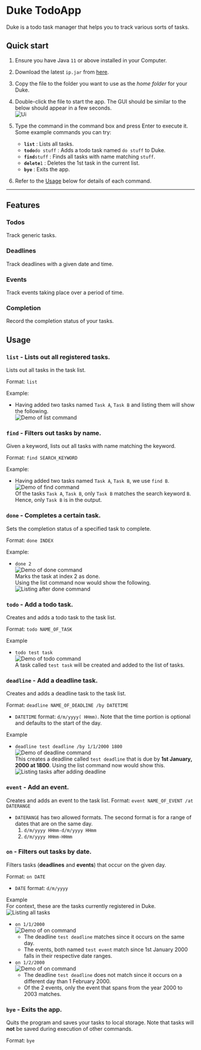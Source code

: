 # Duke TodoApp

Duke is a todo task manager that helps you to track various sorts of tasks.

## Quick start

1. Ensure you have Java `11` or above installed in your Computer.
2. Download the latest `ip.jar` from [here](https://github.com/sunjc826/ip/releases).
3. Copy the file to the folder you want to use as the *home folder* for your Duke.
4. Double-click the file to start the app. The GUI should be similar to the below should appear in a few seconds.<br>
   ![Ui](./Ui.png)
5. Type the command in the command box and press Enter to execute it.
   Some example commands you can try:

    * **`list`** : Lists all tasks.
    * **`todo`**`do stuff` : Adds a todo task named `do stuff` to Duke.
    * **`find`**`stuff` : Finds all tasks with name matching `stuff`.
    * **`delete`**`1` : Deletes the 1st task in the current list.
    * **`bye`** : Exits the app.

6. Refer to the [Usage](#Usage) below for details of each command.

--------------------------------------------------------------------------------------------------------------------
## Features 

### Todos
Track generic tasks.

### Deadlines
Track deadlines with a given date and time.

### Events
Track events taking place over a period of time.

### Completion
Record the completion status of your tasks.

## Usage

### `list` - Lists out all registered tasks.
Lists out all tasks in the task list.

Format: `list`

Example: 
- Having added two tasks named `Task A`, `Task B` and listing them will show the following.<br>
![Demo of list command](./images/list.png)

### `find` - Filters out tasks by name.
Given a keyword, lists out all tasks with name matching the keyword.

Format: `find SEARCH_KEYWORD`

Example:
- Having added two tasks named `Task A`, `Task B`, we use `find B`.<br>
![Demo of find command](./images/find.png)<br>
Of the tasks `Task A`, `Task B`, only `Task B` matches the search keyword `B`. Hence, only
`Task B` is in the output.

### `done` - Completes a certain task.
Sets the completion status of a specified task to complete.

Format: `done INDEX`

Example:
- `done 2`<br>
![Demo of done command](./images/done.png)<br>
Marks the task at index 2 as done.<br>
Using the list command now would show the following.<br>
![Listing after done command](./images/done-list.png)<br>

### `todo` - Add a todo task.
Creates and adds a todo task to the task list.

Format: `todo NAME_OF_TASK`

Example 
- `todo test task`<br>
![Demo of todo command](./images/todo.png)<br>
A task called `test task` will be created and added to the list of tasks.

### `deadline` - Add a deadline task.
Creates and adds a deadline task to the task list.

Format: `deadline NAME_OF_DEADLINE /by DATETIME`
- `DATETIME` format: `d/m/yyyy( HHmm)`. Note that the time portion is optional and defaults to
the start of the day.

Example
- `deadline test deadline /by 1/1/2000 1800`<br>
  ![Demo of deadline command](./images/deadline.png)<br>
  This creates a deadline called `test deadline` that is due by **1st January, 2000 at 1800**.
  Using the list command now would show this.<br>
  ![Listing tasks after adding deadline](./images/deadline-list.png)

### `event` - Add an event.
Creates and adds an event to the task list.
Format: `event NAME_OF_EVENT /at DATERANGE`
- `DATERANGE` has two allowed formats. The second format is for a range of dates that are on the same day.
  1. `d/m/yyyy HHmm-d/m/yyyy HHmm`
  2. `d/m/yyyy HHmm-HHmm`

### `on` - Filters out tasks by date.
Filters tasks (**deadlines** and **events**) that occur on the given day.

Format: `on DATE`
- `DATE` format: `d/m/yyyy`

Example<br>
For context, these are the tasks currently registered in Duke.<br>
![Listing all tasks](./images/on-list.png)<br>
- `on 1/1/2000`<br>
  ![Demo of on command](./images/on.png)<br>
  - The deadline `test deadline` matches since it occurs on the same day.
  - The events, both named `test event` match since 1st January 2000 falls in their respective date ranges.
- `on 1/2/2000`<br>
  ![Demo of on command](./images/on2.png)<br>
    - The deadline `test deadline` does not match since it occurs on a different day than 1 February 2000.
    - Of the 2 events, only the event that spans from the year 2000 to 2003 matches.

### `bye` - Exits the app.
Quits the program and saves your tasks to local storage. Note that tasks will **not** be saved during execution of other commands. 

Format: `bye`